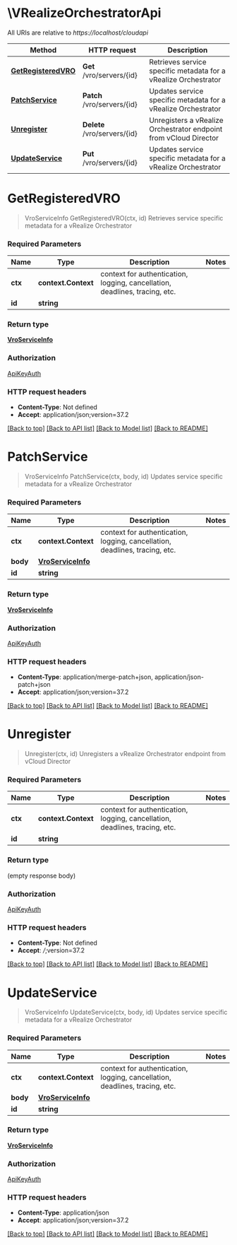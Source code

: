 # \VRealizeOrchestratorApi

All URIs are relative to *https://localhost/cloudapi*

Method | HTTP request | Description
------------- | ------------- | -------------
[**GetRegisteredVRO**](VRealizeOrchestratorApi.md#GetRegisteredVRO) | **Get** /vro/servers/{id} | Retrieves service specific metadata for a vRealize Orchestrator
[**PatchService**](VRealizeOrchestratorApi.md#PatchService) | **Patch** /vro/servers/{id} | Updates service specific metadata for a vRealize Orchestrator
[**Unregister**](VRealizeOrchestratorApi.md#Unregister) | **Delete** /vro/servers/{id} | Unregisters a vRealize Orchestrator endpoint from vCloud Director
[**UpdateService**](VRealizeOrchestratorApi.md#UpdateService) | **Put** /vro/servers/{id} | Updates service specific metadata for a vRealize Orchestrator


# **GetRegisteredVRO**
> VroServiceInfo GetRegisteredVRO(ctx, id)
Retrieves service specific metadata for a vRealize Orchestrator

### Required Parameters

Name | Type | Description  | Notes
------------- | ------------- | ------------- | -------------
 **ctx** | **context.Context** | context for authentication, logging, cancellation, deadlines, tracing, etc.
  **id** | **string**|  | 

### Return type

[**VroServiceInfo**](VROServiceInfo.md)

### Authorization

[ApiKeyAuth](../README.md#ApiKeyAuth)

### HTTP request headers

 - **Content-Type**: Not defined
 - **Accept**: application/json;version=37.2

[[Back to top]](#) [[Back to API list]](../README.md#documentation-for-api-endpoints) [[Back to Model list]](../README.md#documentation-for-models) [[Back to README]](../README.md)

# **PatchService**
> VroServiceInfo PatchService(ctx, body, id)
Updates service specific metadata for a vRealize Orchestrator

### Required Parameters

Name | Type | Description  | Notes
------------- | ------------- | ------------- | -------------
 **ctx** | **context.Context** | context for authentication, logging, cancellation, deadlines, tracing, etc.
  **body** | [**VroServiceInfo**](VroServiceInfo.md)|  | 
  **id** | **string**|  | 

### Return type

[**VroServiceInfo**](VROServiceInfo.md)

### Authorization

[ApiKeyAuth](../README.md#ApiKeyAuth)

### HTTP request headers

 - **Content-Type**: application/merge-patch+json, application/json-patch+json
 - **Accept**: application/json;version=37.2

[[Back to top]](#) [[Back to API list]](../README.md#documentation-for-api-endpoints) [[Back to Model list]](../README.md#documentation-for-models) [[Back to README]](../README.md)

# **Unregister**
> Unregister(ctx, id)
Unregisters a vRealize Orchestrator endpoint from vCloud Director

### Required Parameters

Name | Type | Description  | Notes
------------- | ------------- | ------------- | -------------
 **ctx** | **context.Context** | context for authentication, logging, cancellation, deadlines, tracing, etc.
  **id** | **string**|  | 

### Return type

 (empty response body)

### Authorization

[ApiKeyAuth](../README.md#ApiKeyAuth)

### HTTP request headers

 - **Content-Type**: Not defined
 - **Accept**: *_/_*;version=37.2

[[Back to top]](#) [[Back to API list]](../README.md#documentation-for-api-endpoints) [[Back to Model list]](../README.md#documentation-for-models) [[Back to README]](../README.md)

# **UpdateService**
> VroServiceInfo UpdateService(ctx, body, id)
Updates service specific metadata for a vRealize Orchestrator

### Required Parameters

Name | Type | Description  | Notes
------------- | ------------- | ------------- | -------------
 **ctx** | **context.Context** | context for authentication, logging, cancellation, deadlines, tracing, etc.
  **body** | [**VroServiceInfo**](VroServiceInfo.md)|  | 
  **id** | **string**|  | 

### Return type

[**VroServiceInfo**](VROServiceInfo.md)

### Authorization

[ApiKeyAuth](../README.md#ApiKeyAuth)

### HTTP request headers

 - **Content-Type**: application/json
 - **Accept**: application/json;version=37.2

[[Back to top]](#) [[Back to API list]](../README.md#documentation-for-api-endpoints) [[Back to Model list]](../README.md#documentation-for-models) [[Back to README]](../README.md)

